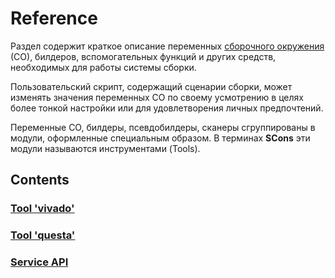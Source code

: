 # Reference

Раздел содержит краткое описание переменных [сборочного окружения](/Build-Scripts/#construction-environment) (СО), билдеров, вспомогательных функций и других средств, необходимых для работы системы сборки.

Пользовательский скрипт, содержащий сценарии сборки, может изменять значения переменных СО по своему усмотрению в целях более тонкой настройки или для удовлетворения личных предпочтений.

Переменные СО, билдеры, псевдобилдеры, сканеры сгруппированы в модули, оформленные специальным образом. В терминах **SCons** эти модули называются инструментами (Tools).

## Contents

### [Tool 'vivado'](/Tool-Vivado)
### [Tool 'questa'](/Tool-Questa)
### [Service API](/Service-API)


